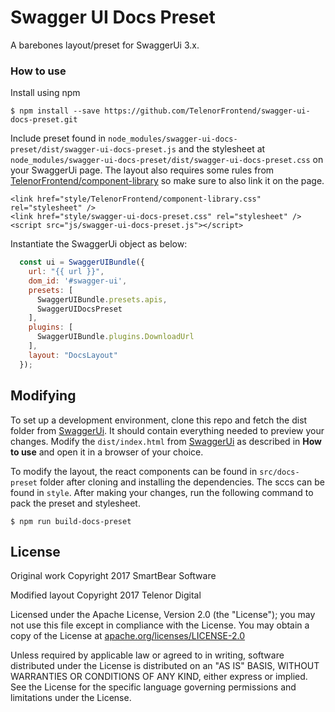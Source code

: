 # Swagger UI Docs Preset

A barebones layout/preset for SwaggerUi 3.x.

### How to use

Install using npm

```
$ npm install --save https://github.com/TelenorFrontend/swagger-ui-docs-preset.git
```

Include preset found in `node_modules/swagger-ui-docs-preset/dist/swagger-ui-docs-preset.js` and the stylesheet at `node_modules/swagger-ui-docs-preset/dist/swagger-ui-docs-preset.css` on your SwaggerUi page. The layout also requires some rules from [TelenorFrontend/component-library](https://github.com/TelenorFrontend/component-library) so make sure to also link it on the page.

```
<link href="style/TelenorFrontend/component-library.css" rel="stylesheet" />
<link href="style/swagger-ui-docs-preset.css" rel="stylesheet" />
<script src="js/swagger-ui-docs-preset.js"></script>
```

Instantiate the SwaggerUi object as below:

```javascript
  const ui = SwaggerUIBundle({
    url: "{{ url }}",
    dom_id: '#swagger-ui',
    presets: [
      SwaggerUIBundle.presets.apis,
      SwaggerUIDocsPreset
    ],
    plugins: [
      SwaggerUIBundle.plugins.DownloadUrl
    ],
    layout: "DocsLayout"
  });
```

## Modifying

To set up a development environment, clone this repo and fetch the dist folder from [SwaggerUi](https://github.com/swagger-api/swagger-ui). It should contain everything needed to preview your changes. Modify the `dist/index.html` from [SwaggerUi](https://github.com/swagger-api/swagger-ui) as described in **How to use** and open it in a browser of your choice.

To modify the layout, the react components can be found in `src/docs-preset` folder after cloning and installing the dependencies. The sccs can be found in `style`. After making your changes, run the following command to pack the preset and stylesheet.

```
$ npm run build-docs-preset
```

## License

Original work Copyright 2017 SmartBear Software

Modified layout Copyright 2017 Telenor Digital

Licensed under the Apache License, Version 2.0 (the "License");
you may not use this file except in compliance with the License.
You may obtain a copy of the License at [apache.org/licenses/LICENSE-2.0](http://www.apache.org/licenses/LICENSE-2.0)

Unless required by applicable law or agreed to in writing, software
distributed under the License is distributed on an "AS IS" BASIS,
WITHOUT WARRANTIES OR CONDITIONS OF ANY KIND, either express or implied.
See the License for the specific language governing permissions and
limitations under the License.
